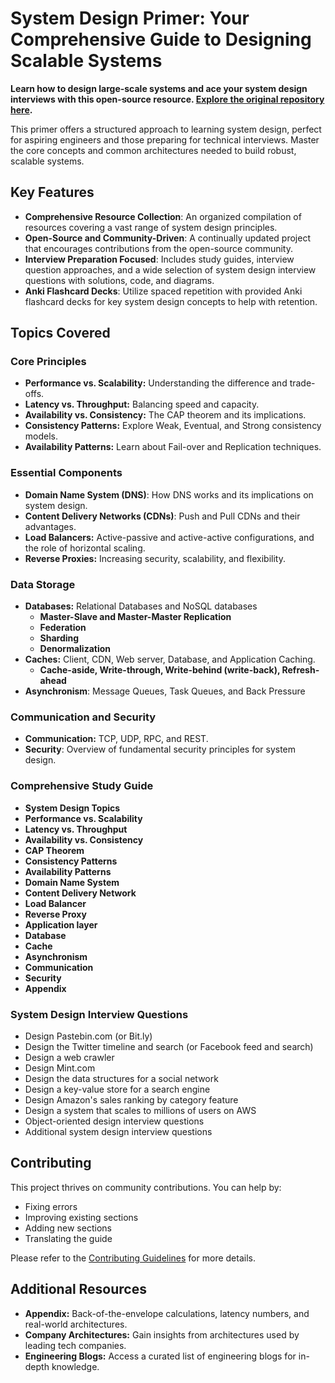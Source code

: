 # System Design Primer: Your Comprehensive Guide to Designing Scalable Systems

**Learn how to design large-scale systems and ace your system design interviews with this open-source resource.  [Explore the original repository here](https://github.com/donnemartin/system-design-primer).**

This primer offers a structured approach to learning system design, perfect for aspiring engineers and those preparing for technical interviews. Master the core concepts and common architectures needed to build robust, scalable systems.

## Key Features

*   **Comprehensive Resource Collection**: An organized compilation of resources covering a vast range of system design principles.
*   **Open-Source and Community-Driven**: A continually updated project that encourages contributions from the open-source community.
*   **Interview Preparation Focused**: Includes study guides, interview question approaches, and a wide selection of system design interview questions with solutions, code, and diagrams.
*   **Anki Flashcard Decks**: Utilize spaced repetition with provided Anki flashcard decks for key system design concepts to help with retention.

## Topics Covered

### Core Principles

*   **Performance vs. Scalability:** Understanding the difference and trade-offs.
*   **Latency vs. Throughput:** Balancing speed and capacity.
*   **Availability vs. Consistency:** The CAP theorem and its implications.
*   **Consistency Patterns:** Explore Weak, Eventual, and Strong consistency models.
*   **Availability Patterns:** Learn about Fail-over and Replication techniques.

### Essential Components

*   **Domain Name System (DNS)**: How DNS works and its implications on system design.
*   **Content Delivery Networks (CDNs)**: Push and Pull CDNs and their advantages.
*   **Load Balancers:** Active-passive and active-active configurations, and the role of horizontal scaling.
*   **Reverse Proxies:** Increasing security, scalability, and flexibility.

### Data Storage

*   **Databases:** Relational Databases and NoSQL databases
    *   **Master-Slave and Master-Master Replication**
    *   **Federation**
    *   **Sharding**
    *   **Denormalization**
*   **Caches:** Client, CDN, Web server, Database, and Application Caching.
    *   **Cache-aside, Write-through, Write-behind (write-back), Refresh-ahead**
*   **Asynchronism**: Message Queues, Task Queues, and Back Pressure

### Communication and Security

*   **Communication:** TCP, UDP, RPC, and REST.
*   **Security**: Overview of fundamental security principles for system design.

### Comprehensive Study Guide

*   **System Design Topics**
*   **Performance vs. Scalability**
*   **Latency vs. Throughput**
*   **Availability vs. Consistency**
*   **CAP Theorem**
*   **Consistency Patterns**
*   **Availability Patterns**
*   **Domain Name System**
*   **Content Delivery Network**
*   **Load Balancer**
*   **Reverse Proxy**
*   **Application layer**
*   **Database**
*   **Cache**
*   **Asynchronism**
*   **Communication**
*   **Security**
*   **Appendix**

### System Design Interview Questions

*   Design Pastebin.com (or Bit.ly)
*   Design the Twitter timeline and search (or Facebook feed and search)
*   Design a web crawler
*   Design Mint.com
*   Design the data structures for a social network
*   Design a key-value store for a search engine
*   Design Amazon's sales ranking by category feature
*   Design a system that scales to millions of users on AWS
*   Object-oriented design interview questions
*   Additional system design interview questions

## Contributing

This project thrives on community contributions.  You can help by:

*   Fixing errors
*   Improving existing sections
*   Adding new sections
*   Translating the guide

Please refer to the [Contributing Guidelines](CONTRIBUTING.md) for more details.

## Additional Resources

*   **Appendix:** Back-of-the-envelope calculations, latency numbers, and real-world architectures.
*   **Company Architectures:** Gain insights from architectures used by leading tech companies.
*   **Engineering Blogs:** Access a curated list of engineering blogs for in-depth knowledge.